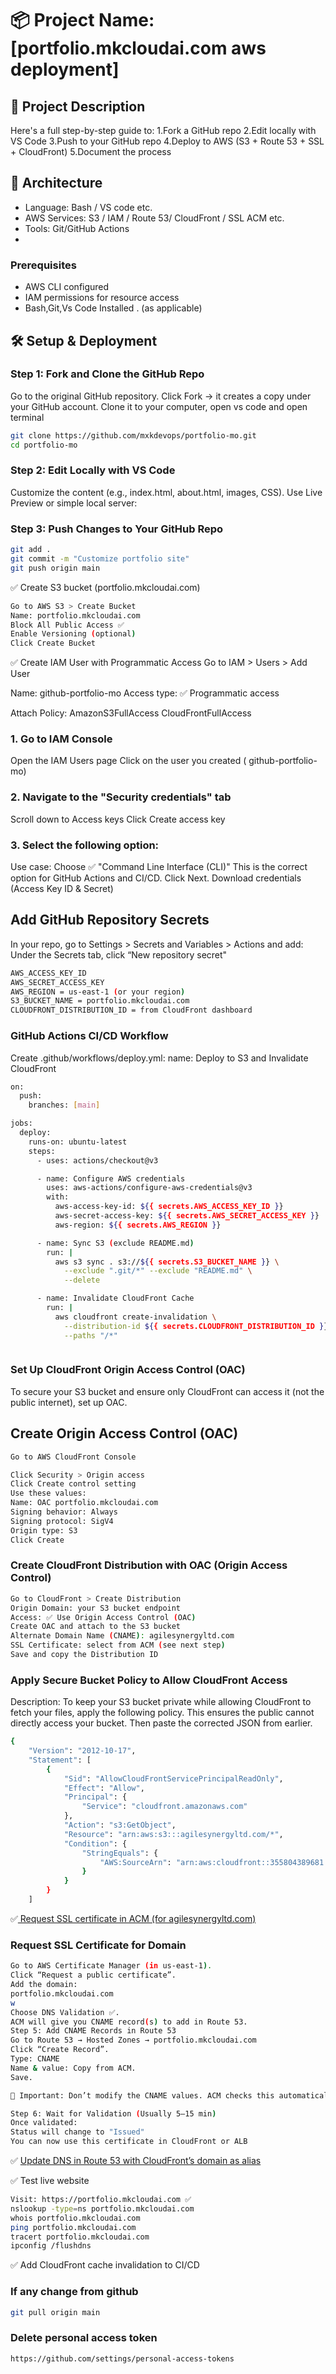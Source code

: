 
# 📦 Project Name: [portfolio.mkcloudai.com aws deployment]
## 📁 Project Description
Here's a full step-by-step guide to:
1.Fork a GitHub repo
2.Edit locally with VS Code
3.Push to your GitHub repo
4.Deploy to AWS (S3 + Route 53 + SSL + CloudFront)
5.Document the process

## 🚀 Architecture

- Language: Bash / VS code etc.
- AWS Services: S3 / IAM / Route 53/ CloudFront / SSL ACM etc.
- Tools: Git/GitHub Actions
- 
### Prerequisites

- AWS CLI configured
- IAM permissions for resource access
- Bash,Git,Vs Code Installed . (as applicable)


## 🛠️ Setup & Deployment

### Step 1: Fork and Clone the GitHub Repo
Go to the original GitHub repository.
Click Fork → it creates a copy under your GitHub account.
Clone it to your computer, open vs code and open terminal 
```bash
git clone https://github.com/mxkdevops/portfolio-mo.git
cd portfolio-mo
```
### Step 2: Edit Locally with VS Code
Customize the content (e.g., index.html, about.html, images, CSS).
Use Live Preview or simple local server:


### Step 3: Push Changes to Your GitHub Repo
```bash
git add .
git commit -m "Customize portfolio site"
git push origin main
```

✅ Create S3 bucket (portfolio.mkcloudai.com)

```bash
Go to AWS S3 > Create Bucket
Name: portfolio.mkcloudai.com
Block All Public Access ✅
Enable Versioning (optional)
Click Create Bucket
```

✅ Create IAM User with Programmatic Access
Go to IAM > Users > Add User

Name: github-portfolio-mo
Access type: ✅ Programmatic access

Attach Policy:
AmazonS3FullAccess
CloudFrontFullAccess

### 1. Go to IAM Console
Open the IAM Users page
Click on the user you created ( github-portfolio-mo)

### 2. Navigate to the "Security credentials" tab
Scroll down to Access keys
Click Create access key

### 3. Select the following option:
Use case: Choose
 ✅ "Command Line Interface (CLI)"
 This is the correct option for GitHub Actions and CI/CD.
Click Next.
Download credentials (Access Key ID & Secret)

## Add GitHub Repository Secrets
In your repo, go to Settings > Secrets and Variables > Actions and add:
Under the Secrets tab, click “New repository secret"
```bash
AWS_ACCESS_KEY_ID
AWS_SECRET_ACCESS_KEY
AWS_REGION = us-east-1 (or your region)
S3_BUCKET_NAME = portfolio.mkcloudai.com
CLOUDFRONT_DISTRIBUTION_ID = from CloudFront dashboard

```

### GitHub Actions CI/CD Workflow
Create .github/workflows/deploy.yml:
name: Deploy to S3 and Invalidate CloudFront
```bash
on:
  push:
    branches: [main]

jobs:
  deploy:
    runs-on: ubuntu-latest
    steps:
      - uses: actions/checkout@v3

      - name: Configure AWS credentials
        uses: aws-actions/configure-aws-credentials@v3
        with:
          aws-access-key-id: ${{ secrets.AWS_ACCESS_KEY_ID }}
          aws-secret-access-key: ${{ secrets.AWS_SECRET_ACCESS_KEY }}
          aws-region: ${{ secrets.AWS_REGION }}

      - name: Sync S3 (exclude README.md)
        run: |
          aws s3 sync . s3://${{ secrets.S3_BUCKET_NAME }} \
            --exclude ".git/*" --exclude "README.md" \
            --delete

      - name: Invalidate CloudFront Cache
        run: |
          aws cloudfront create-invalidation \
            --distribution-id ${{ secrets.CLOUDFRONT_DISTRIBUTION_ID }} \
            --paths "/*"



```


### Set Up CloudFront Origin Access Control (OAC)
To secure your S3 bucket and ensure only CloudFront can access it (not the public internet), set up OAC.
## Create Origin Access Control (OAC)
```bash
Go to AWS CloudFront Console

Click Security > Origin access
Click Create control setting
Use these values:
Name: OAC portfolio.mkcloudai.com
Signing behavior: Always
Signing protocol: SigV4
Origin type: S3
Click Create
```

### Create CloudFront Distribution with OAC (Origin Access Control)
```bash
Go to CloudFront > Create Distribution
Origin Domain: your S3 bucket endpoint
Access: ✅ Use Origin Access Control (OAC)
Create OAC and attach to the S3 bucket
Alternate Domain Name (CNAME): agilesynergyltd.com
SSL Certificate: select from ACM (see next step)
Save and copy the Distribution ID

```

### Apply Secure Bucket Policy to Allow CloudFront Access
Description:
 To keep your S3 bucket private while allowing CloudFront to fetch your files, apply the following policy. This ensures the public cannot directly access your bucket.
Then paste the corrected JSON from earlier.
```bash
{
    "Version": "2012-10-17",
    "Statement": [
        {
            "Sid": "AllowCloudFrontServicePrincipalReadOnly",
            "Effect": "Allow",
            "Principal": {
                "Service": "cloudfront.amazonaws.com"
            },
            "Action": "s3:GetObject",
            "Resource": "arn:aws:s3:::agilesynergyltd.com/*",
            "Condition": {
                "StringEquals": {
                    "AWS:SourceArn": "arn:aws:cloudfront::355804389681:distribution/E1W96NCO1QA5K6"
                }
            }
        }
    ]

```



✅[ Request SSL certificate in ACM (for agilesynergyltd.com)](https://docs.google.com/document/d/1JITJ2r5EPSsZdbaxmWQMmBB_GvnjvAIqItDiTdyi5Go/edit?tab=t.yqbrjyk4t996)
### Request SSL Certificate for Domain
```bash
Go to AWS Certificate Manager (in us-east-1).
Click “Request a public certificate”.
Add the domain:
portfolio.mkcloudai.com
w
Choose DNS Validation ✅.
ACM will give you CNAME record(s) to add in Route 53.
Step 5: Add CNAME Records in Route 53
Go to Route 53 → Hosted Zones → portfolio.mkcloudai.com
Click “Create Record”.
Type: CNAME
Name & value: Copy from ACM.
Save.

📌 Important: Don’t modify the CNAME values. ACM checks this automatically.

Step 6: Wait for Validation (Usually 5–15 min)
Once validated:
Status will change to "Issued"
You can now use this certificate in CloudFront or ALB

```


✅ [Update DNS in Route 53 with CloudFront’s domain as alias](https://docs.google.com/document/d/1JITJ2r5EPSsZdbaxmWQMmBB_GvnjvAIqItDiTdyi5Go/edit?tab=t.5aprm9n42ssb)


✅ Test live website
```bash
Visit: https://portfolio.mkcloudai.com ✅
nslookup -type=ns portfolio.mkcloudai.com
whois portfolio.mkcloudai.com
ping portfolio.mkcloudai.com
tracert portfolio.mkcloudai.com
ipconfig /flushdns
```

✅  Add CloudFront cache invalidation to CI/CD

### If any change from github
```bash
git pull origin main
```

### Delete personal access token

```bash
https://github.com/settings/personal-access-tokens
```
